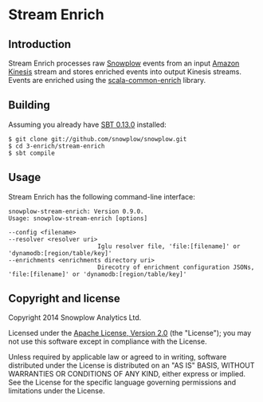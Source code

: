# Stream Enrich

## Introduction

Stream Enrich processes raw [Snowplow][snowplow] events from an input
[Amazon Kinesis][kinesis] stream and stores enriched events
into output Kinesis streams.
Events are enriched using the [scala-common-enrich][common-enrich] library.

## Building

Assuming you already have [SBT 0.13.0][sbt] installed:

    $ git clone git://github.com/snowplow/snowplow.git
    $ cd 3-enrich/stream-enrich
    $ sbt compile
    
## Usage

Stream Enrich has the following command-line interface:

```
snowplow-stream-enrich: Version 0.9.0.
Usage: snowplow-stream-enrich [options]

--config <filename>
--resolver <resolver uri>
                         Iglu resolver file, 'file:[filename]' or 'dynamodb:[region/table/key]'
--enrichments <enrichments directory uri>
                         Direcotry of enrichment configuration JSONs, 'file:[filename]' or 'dynamodb:[region/table/key]'
```

## Copyright and license

Copyright 2014 Snowplow Analytics Ltd.

Licensed under the [Apache License, Version 2.0][license] (the "License");
you may not use this software except in compliance with the License.

Unless required by applicable law or agreed to in writing, software
distributed under the License is distributed on an "AS IS" BASIS,
WITHOUT WARRANTIES OR CONDITIONS OF ANY KIND, either express or implied.
See the License for the specific language governing permissions and
limitations under the License.

[kinesis]: http://aws.amazon.com/kinesis/
[snowplow]: http://snowplowanalytics.com
[common-enrich]: https://github.com/snowplow/snowplow/tree/master/3-enrich/scala-common-enrich
[sbt]: http://typesafe.artifactoryonline.com/typesafe/ivy-releases/org.scala-sbt/sbt-launch/0.13.0/sbt-launch.jar

[configuring-enrichments]: https://github.com/snowplow/snowplow/wiki/5-Configuring-enrichments
[iglu-client-configuration]: https://github.com/snowplow/iglu/wiki/Iglu-client-configuration

[license]: http://www.apache.org/licenses/LICENSE-2.0
